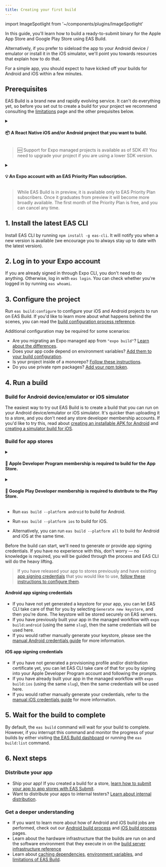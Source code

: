 ```yaml
---
title: Creating your first build
---
```


import ImageSpotlight from '~/components/plugins/ImageSpotlight'

In this guide, you'll learn how to build a ready-to-submit binary for the Apple App Store and Google Play Store using EAS Build.

Alternatively, if you prefer to sideload the app to your Android device / emulator or install it in the iOS simulator, we'll point you towards resources that explain how to do that.

For a simple app, you should expect to have kicked off your builds for Android and iOS within a few minutes.

## Prerequisites

EAS Build is a brand new and rapidly evolving service. It can't do everything yet, so before you set out to create a build for your project we recommend consulting the [limitations](/build-reference/limitations.md) page and the other prequisites below.

<details><summary><h4>📦 A React Native iOS and/or Android project that you want to build.</h4></summary>
<p>

Don't have a project yet? No problem: it's quick and easy to create a "Hello world" app that you can use with this guide.

<div style={{marginTop: -10}} />

- Install Expo CLI by running `npm install -g expo-cli`.
- Run `expo init PROJECT_NAME`. Choose the project template that best suits you.
- EAS Build also works well with projects created by `npx create-react-native-app`, `npx react-native`, `ignite-cli`, and other project bootstrapping tools.

<ImageSpotlight alt="Terminal running expo init, with minimal (TypeScript) selected" src="/static/images/eas-build/expo-init.png" />

</p>
</details>

> 🆕 Support for Expo managed projects is available as of SDK 41! You need to upgrade your project if you are using a lower SDK version.

<details><summary><h4>💡 An Expo account with an EAS Priority Plan subscription.</h4></summary>
<p>

- You can sign up for an Expo account at [https://expo.io/signup](https://expo.io/signup).
- Learn more about the EAS Priority Plan and sign up for a free month at [https://expo.io/pricing](https://expo.io/pricing).

</p>
</details>

> While EAS Build is in preview, it is available only to EAS Priority Plan subscribers. Once it graduates from preview it will become more broadly available. The first month of the Priority Plan is free, and you can cancel any time.

<!-- <details><summary><h4>🤖 If you want to build for the Play Store: Google Play Developer membership.</h4></summary>
<p>

- If you are going to use EAS Build to create release builds for the Google Play Store, this requries access to an account with a one-time $25 USD.

</p>
</details>

> There are other ways to distribute Android applications than Google Play, such as sharing an `apk` file directly with the user, and so this is not strictly required to use EAS Build for Android apps. -->

## 1. Install the latest EAS CLI

Install EAS CLI by running `npm install -g eas-cli`. It will notify you when a new version is available (we encourage you to always stay up to date with the latest version).

## 2. Log in to your Expo account

If you are already signed in through Expo CLI, you don't need to do anything. Otherwise, log in with `eas login`. You can check whether you're logged in by running `eas whoami`.

## 3. Configure the project

Run `eas build:configure` to configure your iOS and Android projects to run on EAS Build. If you'd like to learn more about what happens behind the scenes, you can read the [build configuration process reference](/build-reference/build-configuration.md).

Additional configuration may be required for some scenarios:

- Are you migrating an Expo managed app from `"expo build"`? [Learn about the differences](/build-reference/migrating.md).
- Does your app code depend on environment variables? [Add them to your build configuration](/build-reference/variables.md).
- Is your project inside of a monorepo? [Follow these instructions](/build-reference/how-tos.md#how-to-set-up-eas-build-with).
- Do you use private npm packages? [Add your npm token](/build-reference/how-tos.md#how-to-use-private-package-repositories).

## 4. Run a build

### Build for Android device/emulator or iOS simulator

The easiest way to try out EAS Build is to create a build that you can run on your Android device/emulator or iOS simulator. It's quicker than uploading it to a store, and you don't need any store developer membership accounts. If you'd like to try this, read about [creating an installable APK for Android](/build-reference/apk.md) and [creating a simulator build for iOS](/build-reference/simulators.md).

### Build for app stores

<div style={{marginTop: -10}} />

<details><summary><h4>🍎 Apple Developer Program membership is required to build for the App Store.</h4></summary>
<p>

- If you are going to use EAS Build to create release builds for the Apple App Store, this requires access to an account with a $99 USD [Apple Developer Program](https://developer.apple.com/programs) membership.

</p>
</details>

<div style={{marginTop: -10}} />

<details><summary><h4>🤖 Google Play Developer membership is required to distribute to the Play Store.</h4></summary>
<p>

- You can build and sign your app using EAS Build, but you can't upload it to the Google Play Store unless you have a membership, a one-time $25 USD fee.

</p>
</details>

- Run `eas build --platform android` to build for Android.

- Run `eas build --platform ios` to build for iOS.

- Alternatively, you can run `eas build --platform all` to build for Android and iOS at the same time.

Before the build can start, we'll need to generate or provide app signing credentials. If you have no experience with this, don't worry &mdash; no knowledge is required, you will be guided through the process and EAS CLI will do the heavy lifting.

> If you have released your app to stores previously and have existing [app signing credentials](/distribution/app-signing.md) that you would like to use, [follow these instructions to configure them](/app-signing/existing-credentials.md).

#### Android app signing credentials

- If you have not yet generated a keystore for your app, you can let EAS CLI take care of that for you by selecting `Generate new keystore`, and then you're done. The keystore will be stored securely on EAS servers.
- If you have previously built your app in the managed workflow with `expo build:android` (using the same `slug`), then the same credentials will be used here.
- If you would rather manually generate your keystore, please see the [manual Android credentials guide](/app-signing/local-credentials.md#android-credentials) for more information.

#### iOS app signing credentials

- If you have not generated a provisioning profile and/or distribution certificate yet, you can let EAS CLI take care of that for you by signing into your Apple Developer Program account and following the prompts.
- If you have already built your app in the managed workflow with `expo build:ios` (using the same `slug`), then the same credentials will be used here.
- If you would rather manually generate your credentials, refer to the [manual iOS credentials guide](/app-signing/local-credentials.md#ios-credentials) for more information.

## 5. Wait for the build to complete

By default, the `eas build` command will wait for your build to complete. However, if you interrupt this command and monitor the progress of your builds by either visiting [the EAS Build dashboard](https://expo.io/builds?type=eas) or running the `eas build:list` command.

## 6. Next steps

### Distribute your app

- Ship your app! If you created a build for a store, [learn how to submit your app to app stores with EAS Submit](/submit/introduction.md).
- Want to distribute your apps to internal testers? [Learn about internal distribution](internal-distribution.md).
  <!-- - Add new build profiles, such as simulator builds or build specific for certain release environments. -->

### Get a deeper understanding

- If you want to learn more about how of Android and iOS build jobs are performed, check out our [Android build process](/build-reference/android-builds.md) and [iOS build process](/build-reference/ios-builds.md) pages.
- Learn about the hardware infrastructure that the builds are run on and the software environment that they execute in on the [build server infrastructure reference](/build-reference/infrastructure.md)
- Learn about [caching dependencies](/build-reference/caching.md), [environment variables](/build-reference/variables.md), and [limitations of EAS Build](/build-reference/limitations.md).
